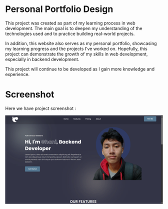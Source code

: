 # Personal Portfolio Design
This project was created as part of my learning process in web development. The main goal is to deepen my understanding of the technologies used and to practice building real-world projects.

In addition, this website also serves as my personal portfolio, showcasing my learning progress and the projects I’ve worked on. Hopefully, this project can demonstrate the growth of my skills in web development, especially in backend development.

This project will continue to be developed as I gain more knowledge and experience.




# Screenshot
Here we have project screenshot :

![screenshot](screenshot.png)